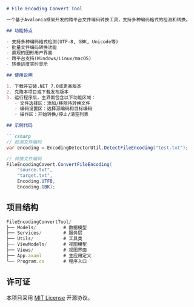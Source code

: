 ````markdown
# File Encoding Convert Tool

一个基于Avalonia框架开发的跨平台文件编码转换工具，支持多种编码格式的检测和转换。

## 功能特点

- 支持多种编码格式检测(UTF-8, GBK, Unicode等)
- 批量文件编码转换功能
- 直观的图形用户界面
- 跨平台支持(Windows/Linux/macOS)
- 转换进度实时显示

## 使用说明

1. 下载并安装.NET 7.0或更高版本
2. 克隆本项目或下载发布版本
3. 运行程序后，主界面包含以下功能区域：
   - 文件选择区：添加/移除待转换文件
   - 编码设置区：选择源编码和目标编码
   - 操作区：开始转换/停止/清空列表

## 示例代码

```csharp
// 检测文件编码
var encoding = EncodingDetectorUtil.DetectFileEncoding("test.txt");

// 转换文件编码
FileEncodingCovert.ConvertFileEncoding(
    "source.txt", 
    "target.txt", 
    Encoding.UTF8, 
    Encoding.GBK);
````

## 项目结构

```javascript
FileEncodingConvertTool/
├── Models/          # 数据模型
├── Services/        # 服务层
├── Utils/           # 工具类
├── ViewModels/      # 视图模型
├── Views/           # 视图界面
├── App.axaml        # 主应用定义
└── Program.cs       # 程序入口
```

## 许可证

本项目采用 [MIT License](LICENSE) 开源协议。
